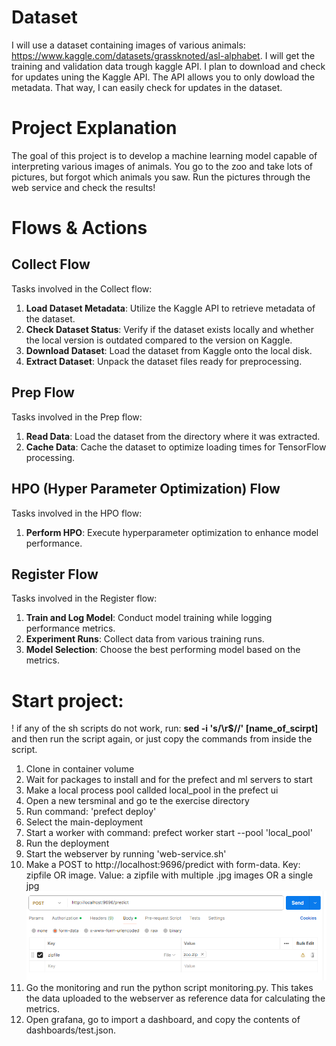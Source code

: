 # Dataset

I will use a dataset containing images of various animals: https://www.kaggle.com/datasets/grassknoted/asl-alphabet. I will get the training and validation data trough kaggle API. I plan to download and check for updates uning the Kaggle API. The API allows you to only dowload the metadata. That way, I can easily check for updates in the dataset.

# Project Explanation

The goal of this project is to develop a machine learning model capable of interpreting various images of animals. You go to the zoo and take lots of pictures, but forgot which animals you saw. Run the pictures through the web service and check the results!

# Flows & Actions

## Collect Flow

Tasks involved in the Collect flow:

1. **Load Dataset Metadata**: Utilize the Kaggle API to retrieve metadata of the dataset.
2. **Check Dataset Status**: Verify if the dataset exists locally and whether the local version is outdated compared to the version on Kaggle.
3. **Download Dataset**: Load the dataset from Kaggle onto the local disk.
4. **Extract Dataset**: Unpack the dataset files ready for preprocessing.

## Prep Flow

Tasks involved in the Prep flow:

1. **Read Data**: Load the dataset from the directory where it was extracted.
2. **Cache Data**: Cache the dataset to optimize loading times for TensorFlow processing.

## HPO (Hyper Parameter Optimization) Flow

Tasks involved in the HPO flow:

1. **Perform HPO**: Execute hyperparameter optimization to enhance model performance.

## Register Flow

Tasks involved in the Register flow:

1. **Train and Log Model**: Conduct model training while logging performance metrics.
2. **Experiment Runs**: Collect data from various training runs.
3. **Model Selection**: Choose the best performing model based on the metrics.

# Start project:

! if any of the sh scripts do not work, run: **sed -i 's/\r$//' [name_of_scirpt]** and then run the script again, or just copy the commands from inside the script.

1. Clone in container volume
2. Wait for packages to install and for the prefect and ml servers to start
3. Make a local process pool callded local_pool in the prefect ui
4. Open a new tersminal and go te the exercise directory
5. Run command: 'prefect deploy'
6. Select the main-deployment
7. Start a worker with command: prefect worker start --pool 'local_pool'
8. Run the deployment
9. Start the webserver by running 'web-service.sh'
10. Make a POST to http://localhost:9696/predict with form-data. Key: zipfile OR image. Value: a zipfile with multiple .jpg images OR a single jpg
    ![alt text](image-1.png)
11. Go the monitoring and run the python script monitoring.py. This takes the data uploaded to the webserver as reference data for calculating the metrics.
12. Open grafana, go to import a dashboard, and copy the contents of dashboards/test.json.
